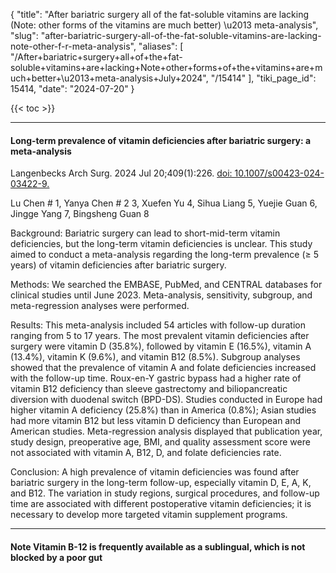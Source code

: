 {
  "title": "After bariatric surgery all of the fat-soluble vitamins are lacking (Note: other forms of the vitamins are much better) \u2013 meta-analysis",
  "slug": "after-bariatric-surgery-all-of-the-fat-soluble-vitamins-are-lacking-note-other-f-r-meta-analysis",
  "aliases": [
    "/After+bariatric+surgery+all+of+the+fat-soluble+vitamins+are+lacking+Note+other+forms+of+the+vitamins+are+much+better+\u2013+meta-analysis+July+2024",
    "/15414"
  ],
  "tiki_page_id": 15414,
  "date": "2024-07-20"
}

{{< toc >}}

---

#### Long-term prevalence of vitamin deficiencies after bariatric surgery: a meta-analysis

Langenbecks Arch Surg. 2024 Jul 20;409(1):226. [doi: 10.1007/s00423-024-03422-9.](https://doi.org/10.1007/s00423-024-03422-9.)

Lu Chen # 1, Yanya Chen # 2 3, Xuefen Yu 4, Sihua Liang 5, Yuejie Guan 6, Jingge Yang 7, Bingsheng Guan 8

Background: Bariatric surgery can lead to short-mid-term vitamin deficiencies, but the long-term vitamin deficiencies is unclear. This study aimed to conduct a meta-analysis regarding the long-term prevalence (≥ 5 years) of vitamin deficiencies after bariatric surgery.

Methods: We searched the EMBASE, PubMed, and CENTRAL databases for clinical studies until June 2023. Meta-analysis, sensitivity, subgroup, and meta-regression analyses were performed.

Results: This meta-analysis included 54 articles with follow-up duration ranging from 5 to 17 years. The most prevalent vitamin deficiencies after surgery were vitamin D (35.8%), followed by vitamin E (16.5%), vitamin A (13.4%), vitamin K (9.6%), and vitamin B12 (8.5%). Subgroup analyses showed that the prevalence of vitamin A and folate deficiencies increased with the follow-up time. Roux-en-Y gastric bypass had a higher rate of vitamin B12 deficiency than sleeve gastrectomy and biliopancreatic diversion with duodenal switch (BPD-DS). Studies conducted in Europe had higher vitamin A deficiency (25.8%) than in America (0.8%); Asian studies had more vitamin B12 but less vitamin D deficiency than European and American studies. Meta-regression analysis displayed that publication year, study design, preoperative age, BMI, and quality assessment score were not associated with vitamin A, B12, D, and folate deficiencies rate.

Conclusion: A high prevalence of vitamin deficiencies was found after bariatric surgery in the long-term follow-up, especially vitamin D, E, A, K, and B12. The variation in study regions, surgical procedures, and follow-up time are associated with different postoperative vitamin deficiencies; it is necessary to develop more targeted vitamin supplement programs.

---

#### Note Vitamin B-12 is frequently available as a sublingual, which is not blocked by a poor gut
